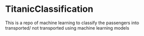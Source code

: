 # TitanicClassification
This is a repo of machine learning to classify the passengers into transported/ not transported using machine learning models 
